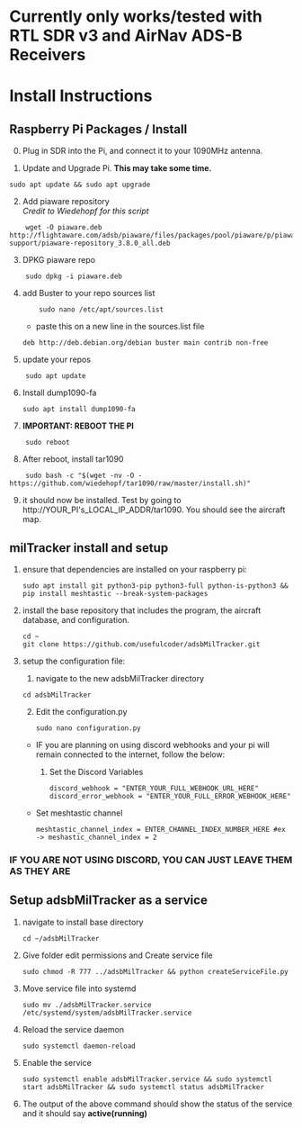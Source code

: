# Currently only works/tested with RTL SDR v3 and AirNav ADS-B Receivers

# Install Instructions

## Raspberry Pi Packages / Install

0. Plug in SDR into the Pi, and connect it to your 1090MHz antenna.

1.  Update and Upgrade Pi.
**This may take some time.**
```
sudo apt update && sudo apt upgrade
```

2. Add piaware repository\
*Credit to Wiedehopf for this script* 
```
    wget -O piaware.deb http://flightaware.com/adsb/piaware/files/packages/pool/piaware/p/piaware-support/piaware-repository_3.8.0_all.deb
```

3. DPKG piaware repo
```
    sudo dpkg -i piaware.deb
```

4. add Buster to your repo sources list
    ```
        sudo nano /etc/apt/sources.list
    ```
    - paste this on a new line in the sources.list file
    ```
    deb http://deb.debian.org/debian buster main contrib non-free
    ```

5. update your repos
```
    sudo apt update
```

6. Install dump1090-fa
    ```
    sudo apt install dump1090-fa
    ```

7. **IMPORTANT: REBOOT THE PI** 
```
    sudo reboot
```

8. After reboot, install tar1090
```
    sudo bash -c "$(wget -nv -O - https://github.com/wiedehopf/tar1090/raw/master/install.sh)"
```

9. it should now be installed. Test by going to http://YOUR_PI's_LOCAL_IP_ADDR/tar1090.
   You should see the aircraft map.


## milTracker install and setup

1. ensure that dependencies are installed on your raspberry pi:
    ```
    sudo apt install git python3-pip python3-full python-is-python3 && pip install meshtastic --break-system-packages
    ```

2. install the base repository that includes the program, the aircraft database, and configuration.
    ```
    cd ~
    git clone https://github.com/usefulcoder/adsbMilTracker.git
    ```

3. setup the configuration file:
    1. navigate to the new adsbMilTracker directory
    ```
    cd adsbMilTracker
    ```
    2. Edit the configuration.py
         ```
        sudo nano configuration.py
        ```
    - IF you are planning on using discord webhooks and your pi will remain connected to the internet, follow the below:
        1. Set the Discord Variables
           ```
           discord_webhook = "ENTER_YOUR_FULL_WEBHOOK_URL_HERE"
           discord_error_webhook = "ENTER_YOUR_FULL_ERROR_WEBHOOK_HERE"
           ```
        
    - Set meshtastic channel 
        ```
        meshtastic_channel_index = ENTER_CHANNEL_INDEX_NUMBER_HERE #ex -> meshastic_channel_index = 2
        ```

### **IF YOU ARE NOT USING DISCORD, YOU CAN JUST LEAVE THEM AS THEY ARE**

## Setup adsbMilTracker as a service

1. navigate to install base directory
    ```
    cd ~/adsbMilTracker
    ```
2. Give folder edit permissions and Create service file
    ```
    sudo chmod -R 777 ../adsbMilTracker && python createServiceFile.py 
    ```
3. Move service file into systemd
    ```
    sudo mv ./adsbMilTracker.service /etc/systemd/system/adsbMilTracker.service
    ```

4. Reload the service daemon
    ```
    sudo systemctl daemon-reload
    ```

5. Enable the service
    ```
    sudo systemctl enable adsbMilTracker.service && sudo systemctl start adsbMilTracker && sudo systemctl status adsbMilTracker
    ```

6. The output of the above command should show the status of the service and it should say **active(running)**